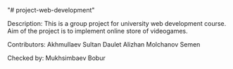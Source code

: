 "# project-web-development"

Description:
This is a group project for university web development course.
Aim of the project is to implement online store of videogames.

Contributors:
Akhmullaev Sultan
Daulet Alizhan
Molchanov Semen

Checked by: Mukhsimbaev Bobur






